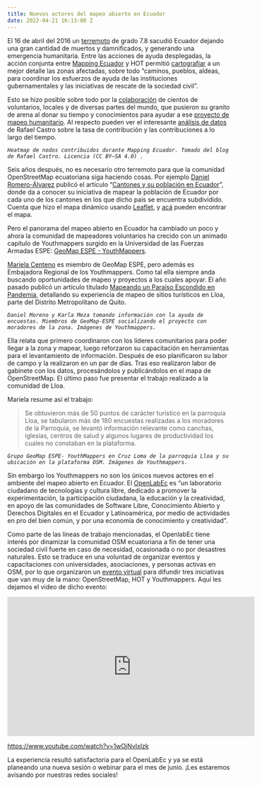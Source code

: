 ```yaml
---
title: Nuevos actores del mapeo abierto en Ecuador
date: 2022-04-21 16:13:00 Z
---
```


El 16 de abril del 2016 un [terremoto](https://es.wikipedia.org/wiki/Terremoto_de_Ecuador_de_2016) de grado 7.8 sacudió Ecuador dejando una gran cantidad de muertos y damnificados, y generando una emergencia humanitaria. Entre las acciones de ayuda desplegadas, la acción conjunta entre [Mapping Ecuador](https://www.facebook.com/MappingEcuador/) y HOT permitió [cartografiar](https://tasks.hotosm.org/projects/1794) a un mejor detalle las zonas afectadas, sobre todo “caminos, pueblos, aldeas, para coordinar los esfuerzos de ayuda de las instituciones gubernamentales y las iniciativas de rescate de la sociedad civil”.

Esto se hizo posible sobre todo por la [colaboración](https://www.vistazo.com/actualidad/terremoto-ecuador-mapeando-el-desastre-BBVI27571) de cientos de voluntarios, locales y de diversas partes del mundo, que pusieron su granito de arena al donar su tiempo y conocimientos para ayudar a ese [proyecto de mapeo humanitario](https://blogs.iadb.org/conocimiento-abierto/es/mapeo-humanitario-como-ayudar-al-ecuador-despues-del-terremoto/). Al respecto pueden ver el interesante [análisis de datos](https://ruevko.github.io/hexagonal/post/2021/04/16-mapping-ecuador-contribuciones/) de Rafael Castro sobre la tasa de contribución y las contribuciones a lo largo del tiempo.

*`Heatmap de nodos contribuidos durante Mapping Ecuador. Tomado del blog de Rafael Castro. Licencia (CC BY–SA 4.0) .`*

Seis años después, no es necesario otro terremoto para que la comunidad OpenStreetMap ecuatoriana siga haciendo cosas. Por ejemplo [Daniel Romero-Álvarez](https://twitter.com/Vakdaro) publicó el artículo “[Cantones y su población en Ecuador](https://www.romerostories.com/post/cantones-y-su-poblaci%C3%B3n-en-ecuador)”, donde da a conocer su iniciativa de mapear la población de Ecuador por cada uno de los cantones en los que dicho país se encuentra subdividido. Cuenta que hizo el mapa dinámico usando [Leaflet](https://en.wikipedia.org/wiki/Leaflet_(software)), y [acá](http://bl.ocks.org/daromero-88/raw/e13d1d425d4419319f8a90bae63a1e17/) pueden encontrar el mapa.

Pero el panorama del mapeo abierto en Ecuador ha cambiado un poco y ahora la comunidad de mapeadores voluntarios ha crecido con un animado capítulo de Youthmappers surgido en la Universidad de las Fuerzas Armadas ESPE: [GeoMap ESPE - YouthMappers](https://www.facebook.com/GeoMap-ESPE-YouthMappers-105559118057506).

[Mariela Centeno](https://twitter.com/marielacenteno) es miembro de GeoMap ESPE, pero además es Embajadora Regional de los Youthmappers. Como tal ella siempre anda buscando oportunidades de mapeo y proyectos a los cuales apoyar. El año pasado publicó un artículo titulado [Mapeando un Paraíso Escondido en Pandemia](https://www.youthmappers.org/post/mapeando-un-para%C3%ADso-escondido-en-pandemia-mapping-a-hidden-paradise-during-a-pandemic), detallando su experiencia de mapeo de sitios turísticos en Lloa, parte del Distrito Metropolitano de Quito.

*`Daniel Moreno y Karla Meza tomando información con la ayuda de encuestas. Miembros de GeoMap-ESPE socializando el proyecto con moradores de la zona. Imágenes de Youthmappers.`*

Ella relata que primero coordinaron con los líderes comunitarios para poder llegar a la zona y mapear, luego reforzaron su capacitación en herramientas para el levantamiento de información. Después de eso planificaron su labor de campo y la realizaron en un par de días. Tras eso realizaron labor de gabinete con los datos, procesándolos y publicándolos en el mapa de OpenStreetMap. El último paso fue presentar el trabajo realizado a la comunidad de Lloa.

Mariela resume así el trabajo:

> Se obtuvieron más de 50 puntos de carácter turístico en la parroquia Lloa, se tabularon más de 180 encuestas realizadas a los moradores de la Parroquia, se levantó información relevante como canchas, iglesias, centros de salud y algunos lugares de productividad los cuales no constaban en la plataforma.

*`Grupo GeoMap ESPE- YouthMappers en Cruz Loma de la parroquia Lloa y su ubicación en la plataforma OSM. Imágenes de Youthmappers.`*

Sin embargo los Youthmappers no son los únicos nuevos actores en el ambiente del mapeo abierto en Ecuador. El [OpenLabEc](https://openlab.ec/) es “un laboratorio ciudadano de tecnologías y cultura libre, dedicado a promover la experimentación, la participación ciudadana, la educación y la creatividad, en apoyo de las comunidades de Software Libre, Conocimiento Abierto y Derechos Digitales en el Ecuador y Latinoamérica, por medio de actividades en pro del bien común, y por una economía de conocimiento y creatividad”.

Como parte de las líneas de trabajo mencionadas, el OpenlabEc tiene interés por dinamizar la comunidad OSM ecuatoriana a fin de tener una sociedad civil fuerte en caso de necesidad, ocasionada o no por desastres naturales. Esto se traduce en una voluntad de organizar eventos y capacitaciones con universidades, asociaciones, y personas activas en OSM, por lo que organizaron un [evento virtual](https://openlab.ec/actividad/de-que-trata-openstreet-map-hot-y-youthmappers#no-back) para difundir tres iniciativas que van muy de la mano: OpenStreetMap, HOT y Youthmappers. Aquí les dejamos el video de dicho evento:

<iframe width="560" height="315" src="https://www.youtube.com/embed/1wOjNvIxlzk" title="YouTube video player" frameborder="0" allow="accelerometer; autoplay; clipboard-write; encrypted-media; gyroscope; picture-in-picture" allowfullscreen></iframe>

https://www.youtube.com/watch?v=1wOjNvIxlzk

La experiencia resultó satisfactoria para el OpenLabEc y ya se está planeando una nueva sesión o webinar para el mes de junio. ¡Les estaremos avisando por nuestras redes sociales!